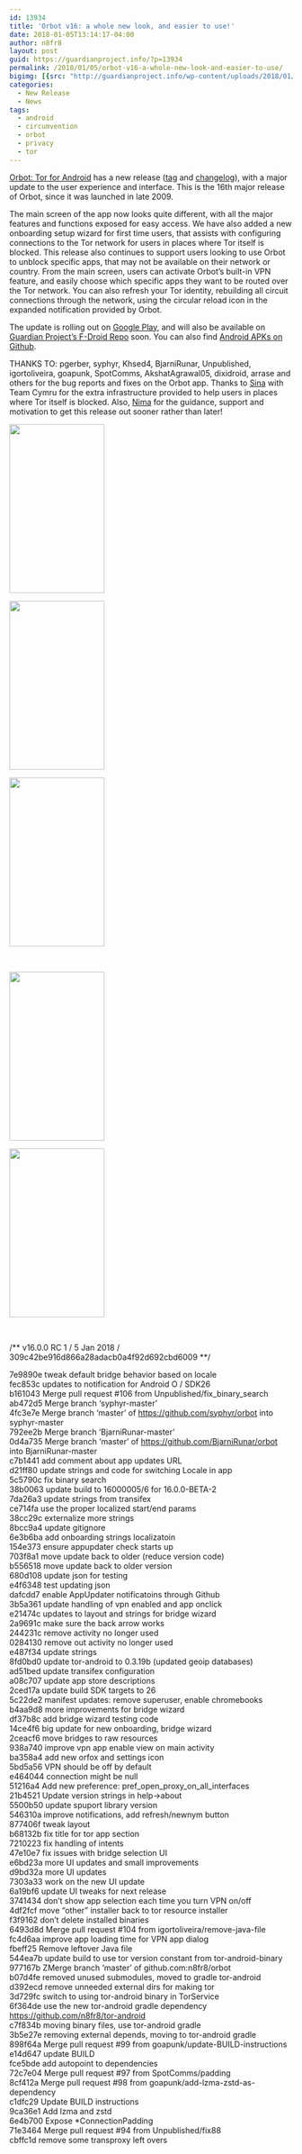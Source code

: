 ```yaml
---
id: 13934
title: 'Orbot v16: a whole new look, and easier to use!'
date: 2018-01-05T13:14:17-04:00
author: n8fr8
layout: post
guid: https://guardianproject.info/?p=13934
permalink: /2018/01/05/orbot-v16-a-whole-new-look-and-easier-to-use/
bigimg: [{src: "http://guardianproject.info/wp-content/uploads/2018/01/IMG_20180105_133116.jpg",}]
categories:
  - New Release
  - News
tags:
  - android
  - circumvention
  - orbot
  - privacy
  - tor
---
```

[Orbot: Tor for Android](https://guardianproject.info/apps/orbot/) has a new release ([tag](https://gitweb.torproject.org/orbot.git/tag/?h=16.0.0-RC-2) and [changelog](https://gitweb.torproject.org/orbot.git/diff/CHANGELOG?h=16.0.0-RC-1-CHANGELOG&id=5542e8e192fcff24284179e7fdb31cf877f79efd)), with a major update to the user experience and interface. This is the 16th major release of Orbot, since it was launched in late 2009.

The main screen of the app now looks quite different, with all the major features and functions exposed for easy access. We have also added a new onboarding setup wizard for first time users, that assists with configuring connections to the Tor network for users in places where Tor itself is blocked. This release also continues to support users looking to use Orbot to unblock specific apps, that may not be available on their network or country. From the main screen, users can activate Orbot’s built-in VPN feature, and easily choose which specific apps they want to be routed over the Tor network. You can also refresh your Tor identity, rebuilding all circuit connections through the network, using the circular reload icon in the expanded notification provided by Orbot.

The update is rolling out on [Google Play](https://play.google.com/store/apps/details?id=org.torproject.android), and will also be available on [Guardian Project’s F-Droid Repo](https://guardianproject.info/fdroid/) soon. You can also find [Android APKs on Github](https://github.com/n8fr8/orbot/releases).

THANKS TO: pgerber, syphyr, Khsed4, BjarniRunar, Unpublished, igortoliveira, goapunk, SpotComms, AkshatAgrawal05, dixidroid, arrase and others for the bug reports and fixes on the Orbot app. Thanks to [Sina](https://twitter.com/wwwiretap) with Team Cymru for the extra infrastructure provided to help users in places where Tor itself is blocked. Also, [Nima](https://twitter.com/mrphs) for the guidance, support and motivation to get this release out sooner rather than later!

<div id='gallery-13' class='gallery galleryid-13934 gallery-columns-3 gallery-size-medium'>
  <dl class='gallery-item'>
    <dt class='gallery-icon portrait'>
      <a href='http://guardianproject.info/wp-content/uploads/2018/01/device-2018-01-05-122015.png'><img width="169" height="300" src="http://guardianproject.info/wp-content/uploads/2018/01/device-2018-01-05-122015-169x300.png" class="attachment-medium size-medium" alt="" srcset="https://guardianproject.info/wp-content/uploads/2018/01/device-2018-01-05-122015-169x300.png 169w, https://guardianproject.info/wp-content/uploads/2018/01/device-2018-01-05-122015-768x1365.png 768w, https://guardianproject.info/wp-content/uploads/2018/01/device-2018-01-05-122015-576x1024.png 576w, https://guardianproject.info/wp-content/uploads/2018/01/device-2018-01-05-122015.png 1440w" sizes="(max-width: 169px) 100vw, 169px" /></a>
    </dt>
  </dl>
  
  <dl class='gallery-item'>
    <dt class='gallery-icon portrait'>
      <a href='http://guardianproject.info/wp-content/uploads/2018/01/device-2018-01-05-122035.png'><img width="169" height="300" src="http://guardianproject.info/wp-content/uploads/2018/01/device-2018-01-05-122035-169x300.png" class="attachment-medium size-medium" alt="" srcset="https://guardianproject.info/wp-content/uploads/2018/01/device-2018-01-05-122035-169x300.png 169w, https://guardianproject.info/wp-content/uploads/2018/01/device-2018-01-05-122035-768x1365.png 768w, https://guardianproject.info/wp-content/uploads/2018/01/device-2018-01-05-122035-576x1024.png 576w, https://guardianproject.info/wp-content/uploads/2018/01/device-2018-01-05-122035.png 1440w" sizes="(max-width: 169px) 100vw, 169px" /></a>
    </dt>
  </dl>
  
  <dl class='gallery-item'>
    <dt class='gallery-icon portrait'>
      <a href='http://guardianproject.info/wp-content/uploads/2018/01/device-2018-01-05-122111.png'><img width="169" height="300" src="http://guardianproject.info/wp-content/uploads/2018/01/device-2018-01-05-122111-169x300.png" class="attachment-medium size-medium" alt="" srcset="https://guardianproject.info/wp-content/uploads/2018/01/device-2018-01-05-122111-169x300.png 169w, https://guardianproject.info/wp-content/uploads/2018/01/device-2018-01-05-122111-768x1365.png 768w, https://guardianproject.info/wp-content/uploads/2018/01/device-2018-01-05-122111-576x1024.png 576w, https://guardianproject.info/wp-content/uploads/2018/01/device-2018-01-05-122111.png 1440w" sizes="(max-width: 169px) 100vw, 169px" /></a>
    </dt>
  </dl>
  
  <br style="clear: both" />
  
  <dl class='gallery-item'>
    <dt class='gallery-icon portrait'>
      <a href='http://guardianproject.info/wp-content/uploads/2018/01/device-2018-01-05-122301.png'><img width="169" height="300" src="http://guardianproject.info/wp-content/uploads/2018/01/device-2018-01-05-122301-169x300.png" class="attachment-medium size-medium" alt="" srcset="https://guardianproject.info/wp-content/uploads/2018/01/device-2018-01-05-122301-169x300.png 169w, https://guardianproject.info/wp-content/uploads/2018/01/device-2018-01-05-122301-768x1365.png 768w, https://guardianproject.info/wp-content/uploads/2018/01/device-2018-01-05-122301-576x1024.png 576w, https://guardianproject.info/wp-content/uploads/2018/01/device-2018-01-05-122301.png 1440w" sizes="(max-width: 169px) 100vw, 169px" /></a>
    </dt>
  </dl>
  
  <dl class='gallery-item'>
    <dt class='gallery-icon portrait'>
      <a href='http://guardianproject.info/wp-content/uploads/2018/01/device-2018-01-05-122344.png'><img width="169" height="300" src="http://guardianproject.info/wp-content/uploads/2018/01/device-2018-01-05-122344-169x300.png" class="attachment-medium size-medium" alt="" srcset="https://guardianproject.info/wp-content/uploads/2018/01/device-2018-01-05-122344-169x300.png 169w, https://guardianproject.info/wp-content/uploads/2018/01/device-2018-01-05-122344-768x1365.png 768w, https://guardianproject.info/wp-content/uploads/2018/01/device-2018-01-05-122344-576x1024.png 576w, https://guardianproject.info/wp-content/uploads/2018/01/device-2018-01-05-122344.png 1440w" sizes="(max-width: 169px) 100vw, 169px" /></a>
    </dt>
  </dl>
  
  <br style='clear: both' />
</div>

/\*\* v16.0.0 RC 1 / 5 Jan 2018 / 309c42be916d866a28adacb0a4f92d692cbd6009 \*\*/

7e9890e tweak default bridge behavior based on locale  
fec853c updates to notification for Android O / SDK26  
b161043 Merge pull request #106 from Unpublished/fix\_binary\_search  
ab472d5 Merge branch ‘syphyr-master’  
4fc3e7e Merge branch ‘master’ of https://github.com/syphyr/orbot into syphyr-master  
792ee2b Merge branch ‘BjarniRunar-master’  
0d4a735 Merge branch ‘master’ of https://github.com/BjarniRunar/orbot into BjarniRunar-master  
c7b1441 add comment about app updates URL  
d21ff80 update strings and code for switching Locale in app  
5c5790c fix binary search  
38b0063 update build to 16000005/6 for 16.0.0-BETA-2  
7da26a3 update strings from transifex  
ce714fa use the proper localized start/end params  
38cc29c externalize more strings  
8bcc9a4 update gitignore  
6e3b6ba add onboarding strings localizatoin  
154e373 ensure appupdater check starts up  
703f8a1 move update back to older (reduce version code)  
b556518 move update back to older version  
680d108 update json for testing  
e4f6348 test updating json  
dafcdd7 enable AppUpdater notificatoins through Github  
3b5a361 update handling of vpn enabled and app onclick  
e21474c updates to layout and strings for bridge wizard  
2a9691c make sure the back arrow works  
244231c remove activity no longer used  
0284130 remove out activity no longer used  
e487f34 update strings  
8fd0bd0 update tor-android to 0.3.19b (updated geoip databases)  
ad51bed update transifex configuration  
a08c707 update app store descriptions  
2ced17a update build SDK targets to 26  
5c22de2 manifest updates: remove superuser, enable chromebooks  
b4aa9d8 more improvements for bridge wizard  
df37b8c add bridge wizard testing code  
14ce4f6 big update for new onboarding, bridge wizard  
2ceacf6 move bridges to raw resources  
938a740 improve vpn app enable view on main activity  
ba358a4 add new orfox and settings icon  
5bd5a56 VPN should be off by default  
e464044 connection might be null  
51216a4 Add new preference: pref\_open\_proxy\_on\_all_interfaces  
21b4521 Update version strings in help->about  
5500b50 update spuport library version  
546310a improve notifications, add refresh/newnym button  
877406f tweak layout  
b68132b fix title for tor app section  
7210223 fix handling of intents  
47e10e7 fix issues with bridge selection UI  
e6bd23a more UI updates and small improvements  
d9bd32a more UI updates  
7303a33 work on the new UI update  
6a19bf6 update UI tweaks for next release  
3741434 don’t show app selection each time you turn VPN on/off  
4df2fcf move “other” installer back to tor resource installer  
f3f9162 don’t delete installed binaries  
6493d8d Merge pull request #104 from igortoliveira/remove-java-file  
fc4d6aa improve app loading time for VPN app dialog  
fbeff25 Remove leftover Java file  
544ea7b update build to use tor version constant from tor-android-binary  
977167b ZMerge branch ‘master’ of github.com:n8fr8/orbot  
b07d4fe removed unused submodules, moved to gradle tor-android  
d392ecd remove unneeded external dirs for making tor  
3d729fc switch to using tor-android binary in TorService  
6f364de use the new tor-android gradle dependency https://github.com/n8fr8/tor-android  
c7f834b moving binary files, use tor-android gradle  
3b5e27e removing external depends, moving to tor-android gradle  
898f64a Merge pull request #99 from goapunk/update-BUILD-instructions  
e14d647 update BUILD  
fce5bde add autopoint to dependencies  
72c7e04 Merge pull request #97 from SpotComms/padding  
8cf412a Merge pull request #98 from goapunk/add-lzma-zstd-as-dependency  
c1dfc29 Update BUILD instructions  
9ca36e1 Add lzma and zstd  
6e4b700 Expose *ConnectionPadding  
71e3464 Merge pull request #94 from Unpublished/fix88  
cbffc1d remove some transproxy left overs